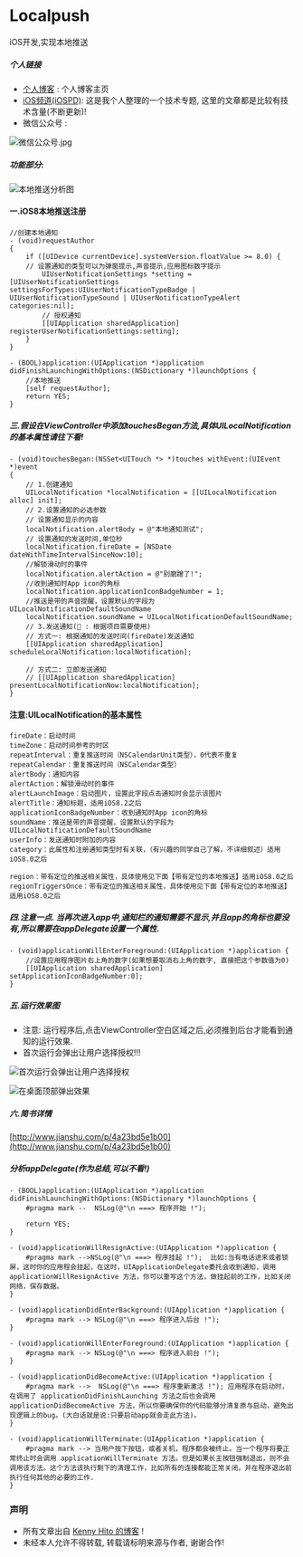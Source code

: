 # Localpush
iOS开发,实现本地推送

##### 个人链接

* [个人博客](https://nslog-yuhaitao.github.io ) : 个人博客主页
* [iOS频道(iOSPD)](http://www.jianshu.com/collection/d76ac79331c6): 这是我个人整理的一个技术专题, 这里的文章都是比较有技术含量(不断更新)!
* 微信公众号 : 

![微信公众号.jpg](http://upload-images.jianshu.io/upload_images/2248913-22bc242c26133c62.jpg?imageMogr2/auto-orient/strip%7CimageView2/2/w/1240)

##### 功能部分:</br>
![本地推送分析图](http://upload-images.jianshu.io/upload_images/2248913-0ad720fb24535dc5.png?imageMogr2/auto-orient/strip%7CimageView2/2/w/1240)

#### 一.iOS8本地推送注册
~~~
//创建本地通知
- (void)requestAuthor
{
    if ([UIDevice currentDevice].systemVersion.floatValue >= 8.0) {
    // 设置通知的类型可以为弹窗提示,声音提示,应用图标数字提示
        UIUserNotificationSettings *setting = [UIUserNotificationSettings settingsForTypes:UIUserNotificationTypeBadge | UIUserNotificationTypeSound | UIUserNotificationTypeAlert categories:nil];
        // 授权通知
        [[UIApplication sharedApplication] registerUserNotificationSettings:setting];
    }
}
~~~

~~~
- (BOOL)application:(UIApplication *)application didFinishLaunchingWithOptions:(NSDictionary *)launchOptions {
    //本地推送
    [self requestAuthor];
    return YES;
}
~~~

##### 三.假设在ViewController中添加touchesBegan方法,具体UILocalNotification的基本属性请往下看!
~~~
- (void)touchesBegan:(NSSet<UITouch *> *)touches withEvent:(UIEvent *)event
{
    // 1.创建通知
    UILocalNotification *localNotification = [[UILocalNotification alloc] init];
    // 2.设置通知的必选参数
    // 设置通知显示的内容
    localNotification.alertBody = @"本地通知测试";
    // 设置通知的发送时间,单位秒
    localNotification.fireDate = [NSDate dateWithTimeIntervalSinceNow:10];
    //解锁滑动时的事件
    localNotification.alertAction = @"别磨蹭了!";
    //收到通知时App icon的角标
    localNotification.applicationIconBadgeNumber = 1;
    //推送是带的声音提醒，设置默认的字段为UILocalNotificationDefaultSoundName
    localNotification.soundName = UILocalNotificationDefaultSoundName;
    // 3.发送通知(🐽 : 根据项目需要使用)
    // 方式一: 根据通知的发送时间(fireDate)发送通知
    [[UIApplication sharedApplication] scheduleLocalNotification:localNotification];
    
    // 方式二: 立即发送通知
    // [[UIApplication sharedApplication] presentLocalNotificationNow:localNotification];
}
~~~
#### 注意:UILocalNotification的基本属性
~~~
fireDate：启动时间
timeZone：启动时间参考的时区
repeatInterval：重复推送时间（NSCalendarUnit类型），0代表不重复
repeatCalendar：重复推送时间（NSCalendar类型）
alertBody：通知内容
alertAction：解锁滑动时的事件
alertLaunchImage：启动图片，设置此字段点击通知时会显示该图片
alertTitle：通知标题，适用iOS8.2之后
applicationIconBadgeNumber：收到通知时App icon的角标
soundName：推送是带的声音提醒，设置默认的字段为UILocalNotificationDefaultSoundName
userInfo：发送通知时附加的内容
category：此属性和注册通知类型时有关联，（有兴趣的同学自己了解，不详细叙述）适用iOS8.0之后

region：带有定位的推送相关属性，具体使用见下面【带有定位的本地推送】适用iOS8.0之后
regionTriggersOnce：带有定位的推送相关属性，具体使用见下面【带有定位的本地推送】适用iOS8.0之后
~~~

##### 四.注意一点. 当再次进入app中,通知栏的通知需要不显示,并且app的角标也要没有,所以需要在appDelegate设置一个属性.
~~~
- (void)applicationWillEnterForeground:(UIApplication *)application {
    //设置应用程序图片右上角的数字(如果想要取消右上角的数字, 直接把这个参数值为0)
    [[UIApplication sharedApplication] setApplicationIconBadgeNumber:0];
}
~~~


##### 五.运行效果图   
 - 注意: 运行程序后,点击ViewController空白区域之后,必须推到后台才能看到通知的运行效果.
- 首次运行会弹出让用户选择授权!!!

![首次运行会弹出让用户选择授权](http://upload-images.jianshu.io/upload_images/2248913-c040eae5301e8261.png?imageMogr2/auto-orient/strip%7CimageView2/2/w/1240)


![在桌面顶部弹出效果](http://upload-images.jianshu.io/upload_images/2248913-7933823f1db9b6aa.png?imageMogr2/auto-orient/strip%7CimageView2/2/w/1240)

##### 六.简书详情
[http://www.jianshu.com/p/4a23bd5e1b00](http://www.jianshu.com/p/4a23bd5e1b00)
  

##### 分析appDelegate(作为总结,可以不看!)

~~~
- (BOOL)application:(UIApplication *)application didFinishLaunchingWithOptions:(NSDictionary *)launchOptions {
    #pragma mark --  NSLog(@"\n ===> 程序开始 !");

    return YES;
}
~~~

~~~
- (void)applicationWillResignActive:(UIApplication *)application {
    #pragma mark -->NSLog(@"\n ===> 程序挂起 !");  比如:当有电话进来或者锁屏，这时你的应用程会挂起，在这时，UIApplicationDelegate委托会收到通知，调用 applicationWillResignActive 方法，你可以重写这个方法，做挂起前的工作，比如关闭网络，保存数据。
}
~~~

~~~
- (void)applicationDidEnterBackground:(UIApplication *)application {
    #pragma mark --> NSLog(@"\n ===> 程序进入后台 !");
}
~~~

~~~
- (void)applicationWillEnterForeground:(UIApplication *)application {
    #pragma mark --> NSLog(@"\n ===> 程序进入前台 !");
}
~~~

~~~
- (void)applicationDidBecomeActive:(UIApplication *)application {
    #pragma mark -->  NSLog(@"\n ===> 程序重新激活 !"); 应用程序在启动时，在调用了 applicationDidFinishLaunching 方法之后也会调用 applicationDidBecomeActive 方法，所以你要确保你的代码能够分清复原与启动，避免出现逻辑上的bug。(大白话就是说:只要启动app就会走此方法)。
}
~~~

~~~
- (void)applicationWillTerminate:(UIApplication *)application {
    #pragma mark --> 当用户按下按钮，或者关机，程序都会被终止。当一个程序将要正常终止时会调用 applicationWillTerminate 方法。但是如果长主按钮强制退出，则不会调用该方法。这个方法该执行剩下的清理工作，比如所有的连接都能正常关闭，并在程序退出前执行任何其他的必要的工作.
}
~~~



### 声明

* 所有文章出自 [Kenny Hito 的博客](https://nslog-yuhaitao.github.io ) !
* 未经本人允许不得转载, 转载请标明来源与作者, 谢谢合作! 
